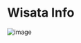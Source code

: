 # Wisata Info
![image](https://user-images.githubusercontent.com/117449980/212269438-438dbbc7-a53d-474f-835c-dcc87519e97d.png)
